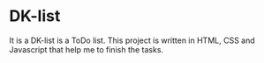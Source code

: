 # DK-list
It is a DK-list is a ToDo list.
This project is written in HTML, CSS and Javascript that help me to finish the tasks.
